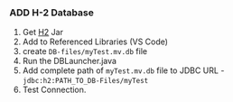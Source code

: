### ADD H-2 Database

1. Get [H2](http://www.h2database.com/html/download.html) Jar
2. Add to Referenced Libraries (VS Code)
3. create `DB-files/myTest.mv.db` file
4. Run the DBLauncher.java
5. Add complete path of `myTest.mv.db` file to JDBC URL - `jdbc:h2:PATH_TO_DB-Files/myTest`
6. Test Connection.
